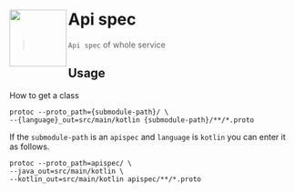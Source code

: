 # Api spec  <img src="https://avatars.githubusercontent.com/u/149151221?s=200&v=4" height = 100 align = left>

> `Api spec` of whole service

## Usage

How to get a class   

``` shell
protoc --proto_path={submodule-path}/ \
--{language}_out=src/main/kotlin {submodule-path}/**/*.proto
```

If the `submodule-path` is an `apispec` and `language` is `kotlin` you can enter it as follows.   

``` shell
protoc --proto_path=apispec/ \
--java_out=src/main/kotlin \
--kotlin_out=src/main/kotlin apispec/**/*.proto
```

